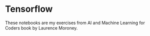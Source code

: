 # Tensorflow

These notebooks are my exercises from AI and Machine Learning for Coders book by Laurence Moroney.
